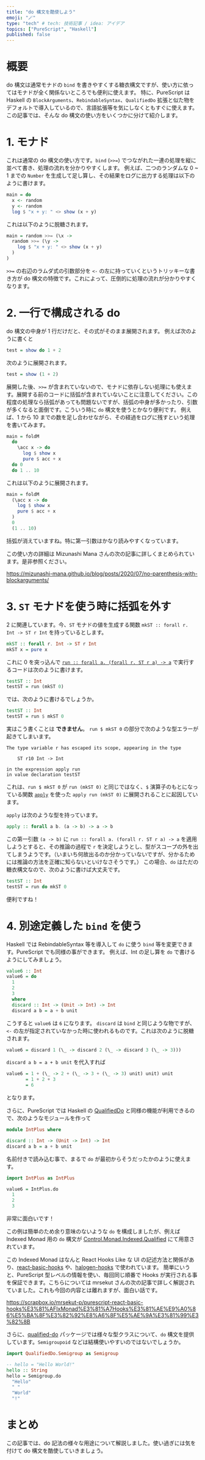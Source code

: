 ```yaml
---
title: "do 構文を酷使しよう"
emoji: "🪄"
type: "tech" # tech: 技術記事 / idea: アイデア
topics: ["PureScript", "Haskell"]
published: false
---
```


# 概要

do 構文は通常モナドの `bind` を書きやすくする糖衣構文ですが、使い方に依ってはモナドが全く関係ないところでも便利に使えます。
特に、PureScript は Haskell の `BlockArguments`、`RebindableSyntax`、`QualifiedDo` 拡張と似た物をデフォルトで導入しているので、言語拡張等を気にしなくともすぐに使えます。
この記事では、そんな do 構文の使い方をいくつかに分けて紹介します。

# 1. モナド

これは通常の do 構文の使い方です。`bind` (`>>=`) でつながれた一連の処理を縦に並べて書き、処理の流れを分かりやすくします。
例えば、二つのランダムな 0 ~ 1 までの `Number` を生成して足し算し、その結果をログに出力する処理は以下のように書けます。

```haskell
main = do
  x <- random
  y <- random
  log $ "x + y: " <> show (x + y)
```

これは以下のように脱糖されます。

```haskell
main = random >>= (\x ->
  random >>= (\y ->
    log $ "x + y: " <> show (x + y)
  )
)
```

`>>=` の右辺のラムダ式の引数部分を `<-` の左に持っていくというトリッキーな書き方が do 構文の特徴です。これによって、圧倒的に処理の流れが分かりやすくなります。

# 2. 一行で構成される do

do 構文の中身が 1 行だけだと、その式がそのまま展開されます。
例えば次のように書くと

```haskell
test = show do 1 + 2
```

次のように展開されます。

```haskell
test = show (1 + 2)
```

展開した後、`>>=` が含まれていないので、モナドに依存しない処理にも使えます。展開する前のコードに括弧が含まれていないことに注意してください。この程度の処理なら括弧があっても問題ないですが、括弧の中身が多かったり、引数が多くなると面倒です。こういう時に `do` 構文を使うとかなり便利です。
例えば、1 から 10 までの数を足し合わせながら、その経過をログに残すという処理を書いてみます。

```haskell
main = foldM
  do
    \acc x -> do
      log $ show x
      pure $ acc + x
  do 0
  do 1 .. 10

```

これは以下のように展開されます。

```haskell
main = foldM
  (\acc x -> do
    log $ show x
    pure $ acc + x
  )
  0
  (1 .. 10)
```

括弧が消えていますね。特に第一引数はかなり読みやすくなっています。

この使い方の詳細は Mizunashi Mana さんの次の記事に詳しくまとめられています。是非参照ください。

https://mizunashi-mana.github.io/blog/posts/2020/07/no-parenthesis-with-blockarguments/

# 3. `ST` モナドを使う時に括弧を外す

2 に関連しています。今、`ST` モナドの値を生成する関数 `mkST :: forall r. Int -> ST r Int` を持っているとします。

```haskell
mkST :: forall r. Int -> ST r Int
mkST x = pure x
```

これに 0 を突っ込んで [`run :: forall a. (forall r. ST r a) -> a`](https://pursuit.purescript.org/packages/purescript-st/6.2.0/docs/Control.Monad.ST.Internal#v:run) で実行するコードは次のように書けます。

```haskell
testST :: Int
testST = run (mkST 0)
```

では、次のように書けるでしょうか。

```haskell
testST :: Int
testST = run $ mkST 0
```

実はこう書くことは **できません**。 `run $ mkST 0` の部分で次のような型エラーが起きてしまいます。

```
The type variable r has escaped its scope, appearing in the type

    ST r10 Int -> Int

in the expression apply run
in value declaration testST
```

これは、`run $ mkST 0` が `run (mkST 0)` と同じではなく、`$` 演算子のもとになっている関数 [`apply`](https://pursuit.purescript.org/packages/purescript-prelude/6.0.1/docs/Data.Function#v:apply) を使った `apply run (mkST 0)` に展開されることに起因しています。

`apply` は次のような型を持っています。

```haskell
apply :: forall a b. (a -> b) -> a -> b
```

この第一引数 `(a -> b)` に `run :: forall a. (forall r. ST r a) -> a` を適用しようとすると、その推論の過程で `r` を決定しようとし、型がスコープの外を出てしまうようです。（いまいち何故出るのか分かっていないですが、分かるためには推論の方法を正確に知らないといけなさそうです。）
この場合、`do` はただの糖衣構文なので、次のように書けば大丈夫です。

```haskell
testST :: Int
testST = run do mkST 0
```

便利ですね！

# 4. 別途定義した `bind` を使う

Haskell では RebindableSyntax 等を導入して `do` に使う `bind` 等を変更できます。PureScript でも同様の事ができます。
例えば、Int の足し算を `do` で書けるようにしてみましょう。

```haskell
value6 :: Int
value6 = do
  1
  2
  3
  where
  discard :: Int -> (Unit -> Int) -> Int
  discard a b = a + b unit
```

こうすると `value6` は `6` になります。
`discard` は `bind` と同じような物ですが、`<-` の左が指定されていなかった時に使われるものです。これは次のように脱糖されます。

```haskell
value6 = discard 1 (\_ -> discard 2 (\_ -> discard 3 (\_ -> 3)))
```

`discard a b = a + b unit` を代入すれば

```haskell
value6 = 1 + (\_ -> 2 + (\_ -> 3 + (\_ -> 3) unit) unit) unit
       = 1 + 2 + 3
       = 6
```

となります。

さらに、PureScript では Haskell の [QualifiedDo](https://www.tweag.io/blog/2020-07-13-qualified-do-announcement/) と同様の機能が利用できるので、次のようなモジュールを作って

```haskell
module IntPlus where

discard :: Int -> (Unit -> Int) -> Int
discard a b = a + b unit
```

名前付きで読み込む事で、まるで `do` が最初からそうだったかのように使えます。

```haskell
import IntPlus as IntPlus

value6 = IntPlus.do
  1
  2
  3
```

非常に面白いです！

この例は簡単のため余り意味のないような `do` を構成しましたが、例えば Indexed Monad 用の `do` 構文が [Control.Monad.Indexed.Qualified](https://pursuit.purescript.org/packages/purescript-indexed-monad/2.0.1/docs/Control.Monad.Indexed.Qualified) にて用意されています。

この Indexed Monad はなんと React Hooks Like な UI の記述方法と関係があり、[react-basic-hooks](https://github.com/megamaddu/purescript-react-basic-hooks) や、[halogen-hooks](https://github.com/thomashoneyman/purescript-halogen-hooks) で使われています。
簡単にいうと、PureScript 型レベルの情報を使い、毎回同じ順番で Hooks が実行される事を保証できます。こちらについては mrsekut さんの次の記事で詳しく解説されていました。これも今回の内容とは離れますが、面白い話です。

https://scrapbox.io/mrsekut-p/purescript-react-basic-hooks%E3%81%AFIxMonad%E3%81%A7Hooks%E3%81%AE%E9%A0%86%E5%BA%8F%E3%82%92%E8%A6%8F%E5%AE%9A%E3%81%99%E3%82%8B

さらに、[qualified-do](https://pursuit.purescript.org/packages/purescript-qualified-do) パッケージでは様々な型クラスについて、`do` 構文を提供しています。`Semigroupoid` などは結構使いやすいのではないでしょうか。

```haskell
import QualifiedDo.Semigroup as Semigroup

-- hello = "Hello World!"
hello :: String
hello = Semigroup.do
  "Hello"
  " "
  "World"
  "!"
```

# まとめ

この記事では、do 記法の様々な用途について解説しました。使い過ぎには気を付けて do 構文を酷使していきましょう。
